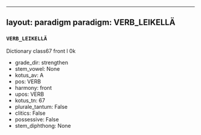 
---
layout: paradigm
paradigm: VERB_LEIKELLÄ
---
### ` VERB_LEIKELLÄ `

Dictionary class67 front l 0k
* grade_dir: strengthen
* stem_vowel: None
* kotus_av: A
* pos: VERB
* harmony: front
* upos: VERB
* kotus_tn: 67
* plurale_tantum: False
* clitics: False
* possessive: False
* stem_diphthong: None
